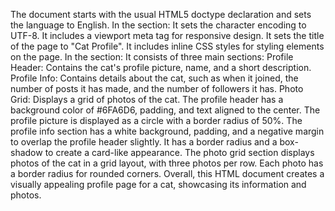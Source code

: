 The document starts with the usual HTML5 doctype declaration and sets the language to English.
In the <head> section:
It sets the character encoding to UTF-8.
It includes a viewport meta tag for responsive design.
It sets the title of the page to "Cat Profile".
It includes inline CSS styles for styling elements on the page.
In the <body> section:
It consists of three main sections:
Profile Header: Contains the cat's profile picture, name, and a short description.
Profile Info: Contains details about the cat, such as when it joined, the number of posts it has made, and the number of followers it has.
Photo Grid: Displays a grid of photos of the cat.
The profile header has a background color of #6FA6D6, padding, and text aligned to the center. The profile picture is displayed as a circle with a border radius of 50%.
The profile info section has a white background, padding, and a negative margin to overlap the profile header slightly. It has a border radius and a box-shadow to create a card-like appearance.
The photo grid section displays photos of the cat in a grid layout, with three photos per row. Each photo has a border radius for rounded corners.
Overall, this HTML document creates a visually appealing profile page for a cat, showcasing its information and photos.